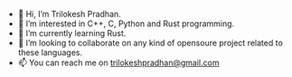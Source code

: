 - 👋 Hi, I’m Trilokesh Pradhan.
- 👀 I’m interested in C++, C, Python and Rust programming.
- 🌱 I’m currently learning Rust.
- 💞️ I’m looking to collaborate on any kind of opensoure project related to these languages.
- 📫 You can reach me on trilokeshpradhan@gmail.com

<!---
Trilokesh29/Trilokesh29 is a ✨ special ✨ repository because its `README.md` (this file) appears on your GitHub profile.
You can click the Preview link to take a look at your changes.
--->
